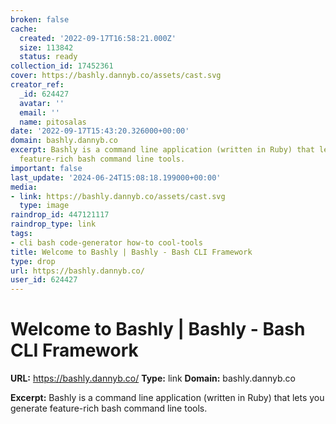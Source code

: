 ```yaml
---
broken: false
cache:
  created: '2022-09-17T16:58:21.000Z'
  size: 113842
  status: ready
collection_id: 17452361
cover: https://bashly.dannyb.co/assets/cast.svg
creator_ref:
  _id: 624427
  avatar: ''
  email: ''
  name: pitosalas
date: '2022-09-17T15:43:20.326000+00:00'
domain: bashly.dannyb.co
excerpt: Bashly is a command line application (written in Ruby) that lets you generate
  feature-rich bash command line tools.
important: false
last_update: '2024-06-24T15:08:18.199000+00:00'
media:
- link: https://bashly.dannyb.co/assets/cast.svg
  type: image
raindrop_id: 447121117
raindrop_type: link
tags:
- cli bash code-generator how-to cool-tools
title: Welcome to Bashly | Bashly - Bash CLI Framework
type: drop
url: https://bashly.dannyb.co/
user_id: 624427
---
```


# Welcome to Bashly | Bashly - Bash CLI Framework

**URL:** https://bashly.dannyb.co/
**Type:** link
**Domain:** bashly.dannyb.co

**Excerpt:** Bashly is a command line application (written in Ruby) that lets you generate feature-rich bash command line tools.
